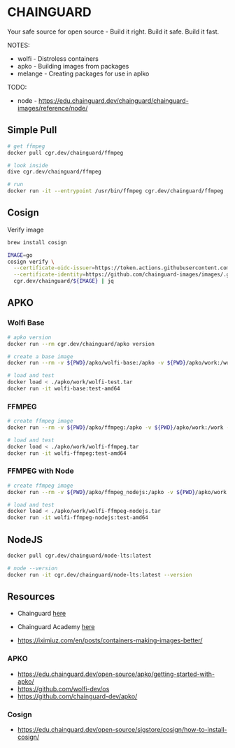 # CHAINGUARD

Your safe source for open source - Build it right. Build it safe. Build it fast.

NOTES:

* wolfi - Distroless containers
* apko - Building images from packages
* melange - Creating packages for use in aplko

TODO:

* node - https://edu.chainguard.dev/chainguard/chainguard-images/reference/node/

## Simple Pull

```sh
# get ffmpeg
docker pull cgr.dev/chainguard/ffmpeg    

# look inside
dive cgr.dev/chainguard/ffmpeg    

# run
docker run -it --entrypoint /usr/bin/ffmpeg cgr.dev/chainguard/ffmpeg 
```

## Cosign

Verify image

```sh
brew install cosign

IMAGE=go
cosign verify \
  --certificate-oidc-issuer=https://token.actions.githubusercontent.com \
  --certificate-identity=https://github.com/chainguard-images/images/.github/workflows/release.yaml@refs/heads/main \
  cgr.dev/chainguard/${IMAGE} | jq
```

## APKO

### Wolfi Base

```sh
# apko version
docker run --rm cgr.dev/chainguard/apko version
```

```sh
# create a base image
docker run --rm -v ${PWD}/apko/wolfi-base:/apko -v ${PWD}/apko/work:/work -w /work cgr.dev/chainguard/apko build /apko/wolfi-base.yaml wolfi-base:test wolfi-test.tar

# load and test
docker load < ./apko/work/wolfi-test.tar
docker run -it wolfi-base:test-amd64
```

### FFMPEG

```sh
# create ffmpeg image
docker run --rm -v ${PWD}/apko/ffmpeg:/apko -v ${PWD}/apko/work:/work -w /work cgr.dev/chainguard/apko build /apko/wolfi-ffmpeg.yaml wolfi-ffmpeg:test wolfi-ffmpeg.tar

# load and test
docker load < ./apko/work/wolfi-ffmpeg.tar
docker run -it wolfi-ffmpeg:test-amd64
```

### FFMPEG with Node

```sh
# create ffmpeg image
docker run --rm -v ${PWD}/apko/ffmpeg_nodejs:/apko -v ${PWD}/apko/work:/work -w /work cgr.dev/chainguard/apko build /apko/wolfi-ffmpeg-nodejs.yaml wolfi-ffmpeg-nodejs:test wolfi-ffmpeg-nodejs.tar

# load and test
docker load < ./apko/work/wolfi-ffmpeg-nodejs.tar
docker run -it wolfi-ffmpeg-nodejs:test-amd64
```

## NodeJS

```sh
docker pull cgr.dev/chainguard/node-lts:latest

# node --version
docker run -it cgr.dev/chainguard/node-lts:latest --version
```

## Resources

* Chainguard [here](https://www.chainguard.dev/)
* Chainguard Academy [here](https://edu.chainguard.dev/)

* https://iximiuz.com/en/posts/containers-making-images-better/

### APKO

* https://edu.chainguard.dev/open-source/apko/getting-started-with-apko/
* https://github.com/wolfi-dev/os
* https://github.com/chainguard-dev/apko/

### Cosign

* https://edu.chainguard.dev/open-source/sigstore/cosign/how-to-install-cosign/




